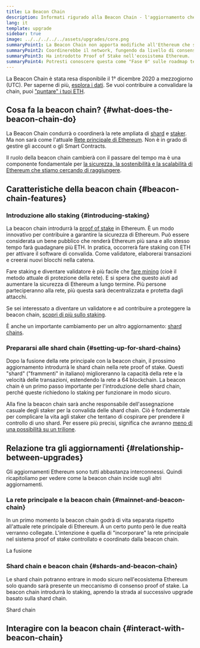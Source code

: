 ```yaml
---
title: La Beacon Chain
description: Informati rigurado alla Beacon Chain - l'aggiornamento che ha introdotto la prova-di-interesse Ethereum.
lang: it
template: upgrade
sidebar: true
image: ../../../../../assets/upgrades/core.png
summaryPoint1: La Beacon Chain non apporta modifiche all'Ethereum che stiamo utilizzando.
summaryPoint2: Coordinerebbe il network, fungendo da livello di consenso.
summaryPoint3: Ha introdotto Proof of Stake nell'ecosistema Ethereum.
summaryPoint4: Potresti conoscere questa come "Fase 0" sulle roadmap tecniche.
---
```


<UpgradeStatus isShipped dateKey="page-upgrades-beacon-date">
    La Beacon Chain è stata resa disponibile il 1° dicembre 2020 a mezzogiorno (UTC). Per saperne di più, <a href="https://beaconscan.com/">esplora i dati</a>. Se vuoi contribuire a convalidare la chain, puoi <a href="/staking/">"puntare" i tuoi ETH</a>.
</UpgradeStatus>

## Cosa fa la beacon chain? {#what-does-the-beacon-chain-do}

La Beacon Chain condurrà o coordinerà la rete ampliata di [shard](/upgrades/sharding/) e [staker](/staking/). Ma non sarà come l'attuale [Rete principale di Ethereum](/glossary/#mainnet). Non è in grado di gestire gli account o gli Smart Contracts.

Il ruolo della beacon chain cambierà con il passare del tempo ma è una componente fondamentale per [la sicurezza, la sostenibilità e la scalabilità di Ethereum che stiamo cercando di raggiungere](/upgrades/vision/).

## Caratteristiche della beacon chain {#beacon-chain-features}

### Introduzione allo staking {#introducing-staking}

La beacon chain introdurrà la [proof of stake](/developers/docs/consensus-mechanisms/pos/) in Ethereum. È un modo innovativo per contribuire a garantire la sicurezza di Ethereum. Può essere considerata un bene pubblico che renderà Ethereum più sana e allo stesso tempo farà guadagnare più ETH. In pratica, occorrerà fare staking con ETH per attivare il software di convalida. Come validatore, elaborerai transazioni e creerai nuovi blocchi nella catena.

Fare staking e diventare validatore è più facile che [fare mining](/developers/docs/mining/) (cioè il metodo attuale di protezione della rete). E si spera che questo aiuti ad aumentare la sicurezza di Ethereum a lungo termine. Più persone parteciperanno alla rete, più questa sarà decentralizzata e protetta dagli attacchi.

<InfoBanner emoji=":money_bag:">
Se sei interessato a diventare un validatore e ad contribuire a proteggere la beacon chain, <a href="/staking/">scopri di più sullo staking</a>.
</InfoBanner>

È anche un importante cambiamento per un altro aggiornamento: [shard chains](/upgrades/sharding/).

### Prepararsi alle shard chain {#setting-up-for-shard-chains}

Dopo la fusione della rete principale con la beacon chain, il prossimo aggiornamento introdurrà le shard chain nella rete proof of stake. Questi "shard" ("frammenti" in italiano) miglioreranno la capacità della rete e la velocità delle transazioni, estendendo la rete a 64 blockchain. La beacon chain è un primo passo importante per l'introduzione delle shard chain, perché queste richiedono lo staking per funzionare in modo sicuro.

Alla fine la beacon chain sarà anche responsabile dell'assegnazione casuale degli staker per la convalida delle shard chain. Ciò è fondamentale per complicare la vita agli staker che tentano di cospirare per prendere il controllo di uno shard. Per essere più precisi, significa che avranno [meno di una possibilità su un trilione](https://medium.com/@chihchengliang/minimum-committee-size-explained-67047111fa20).

## Relazione tra gli aggiornamenti {#relationship-between-upgrades}

Gli aggiornamenti Ethereum sono tutti abbastanza interconnessi. Quindi ricapitoliamo per vedere come la beacon chain incide sugli altri aggiornamenti.

### La rete principale e la beacon chain {#mainnet-and-beacon-chain}

In un primo momento la beacon chain godrà di vita separata rispetto all'attuale rete principale di Ethereum. A un certo punto però le due realtà verranno collegate. L'intenzione è quella di "incorporare" la rete principale nel sistema proof of stake controllato e coordinato dalla beacon chain.

<ButtonLink to="/upgrades/merge/">
    La fusione
</ButtonLink>

### Shard chain e beacon chain {#shards-and-beacon-chain}

Le shard chain potranno entrare in modo sicuro nell'ecosistema Ethereum solo quando sarà presente un meccanismo di consenso proof of stake. La beacon chain introdurrà lo staking, aprendo la strada al successivo upgrade basato sulla shard chain.

<ButtonLink to="/upgrades/sharding/">
    Shard chain
</ButtonLink>

<Divider />

## Interagire con la beacon chain {#interact-with-beacon-chain}

<BeaconChainActions />
